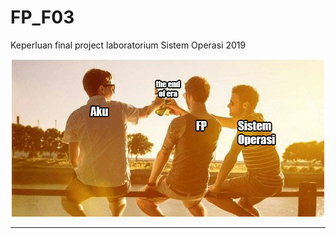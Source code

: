 # FP_F03
Keperluan final project laboratorium Sistem Operasi 2019

<center>

![image](fp.jpg "fp")

</center>

---